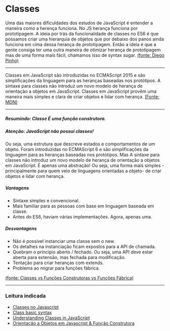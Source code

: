 # Classes

Uma das maiores dificuldades dos estudos de JavaScript é entender a maneira como a herença funciona.
No JS herança funciona por prototipagem. A ideia por trás da funcionalidade de classes no ES6 é que possamos criar uma hierarquia de objetos que por debaixo dos panos ainda funciona em cima dessa herança de prototipagem. Então a ideia é que a gente consiga ter uma outra maneira de otimizar herança de prototipagem mas de uma forma mais fácil, chamamos isso de syntax sugar. [(fonte: Diego Pinho)]( www.diegopinho.com.br)

------------

Classes em JavaScript são introduzidas no ECMAScript 2015 e são simplificações da linguagem para as heranças baseadas nos protótipos. A sintaxe para classes não introduz um novo modelo de herança de orientação a objetos em JavaScript. Classes em JavaScript provêm uma maneira mais simples e clara de criar objetos e lidar com herança.  [(Fonte: MDN) ](https://developer.mozilla.org/pt-BR/docs/Web/JavaScript/Reference/Classes)

------------

#####  Resumindo: Classe É uma função construtora.

##### Atenção: JavaScript não possui classes!


Ou seja, uma estrutura que descreve estados e comportamentos de um objeto.
Foram introduzidas no ECMAScript 6 e são simplificações da linguagem para as heranças baseadas nos protótipos. Mas 
A sintaxe para classes não introduz um novo modelo de herança de orientação a objetos em JavaScript. É apenas uma abstração! Ou seja, uma forma mais simples -principalmente para quem veio de linguagens orientadas a objeto- de criar objetos e lidar com herança.

##### Vantagens
* Sintaxe simples e convencional.
* Mais familiar para as pessoas com base em linguagem baseada em classe.
* Antes do ES6, haviam várias implementações. Agora, apenas uma.

##### Desvantagens
* Não é possível instanciar uma classe sem o new.
* Os detalhes na instanciação ficam expostos para a API de chamada.
* Quebram o princípio aberto / fechado. Ou seja, uma API deve estar aberta para extensão, mas fechada para modificação.
* Tentação para criar heranças com extends.
* Problema ao migrar para funções fábrica.

[(fonte: Classes vs Funções Construtoras vs Funções Fábrica) ](https://medium.com/@viniazvd/classes-vs-fun%C3%A7%C3%B5es-construtoras-vs-fun%C3%A7%C3%B5es-f%C3%A1brica-b92a6afa70a4)

---------------------------



### Leitura indicada
* [Classes no Javascript](https://www.devmedia.com.br/classes-no-javascript/23866) 
* [Class basic syntax](https://javascript.info/class)
* [Understanding Classes in JavaScript](https://www.digitalocean.com/community/tutorials/understanding-classes-in-javascript)
* [Orientação a Objetos em Javascript & Função Construtora](http://wbruno.com.br/javascript-puro/orientacao-a-objetos-em-javascript-funcao-construtora/)



